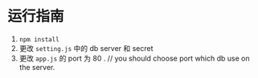# 运行指南
1. `npm install`
1. 更改 `setting.js` 中的 db server 和 secret
2. 更改 `app.js` 的 port 为 80 . // you should choose port which db use on the server.
